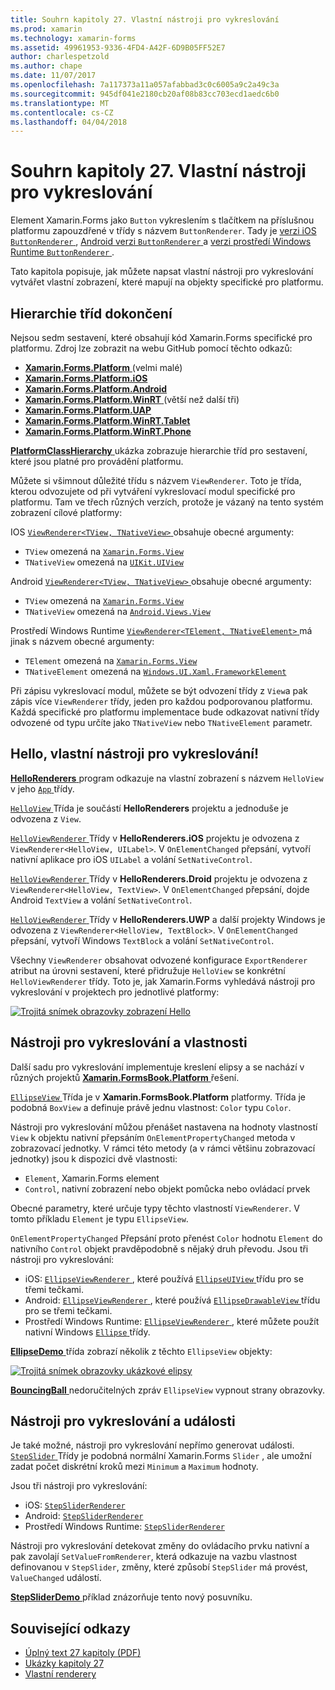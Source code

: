 ```yaml
---
title: Souhrn kapitoly 27. Vlastní nástroji pro vykreslování
ms.prod: xamarin
ms.technology: xamarin-forms
ms.assetid: 49961953-9336-4FD4-A42F-6D9B05FF52E7
author: charlespetzold
ms.author: chape
ms.date: 11/07/2017
ms.openlocfilehash: 7a117373a11a057afabbad3c0c6005a9c2a49c3a
ms.sourcegitcommit: 945df041e2180cb20af08b83cc703ecd1aedc6b0
ms.translationtype: MT
ms.contentlocale: cs-CZ
ms.lasthandoff: 04/04/2018
---
```

# <a name="summary-of-chapter-27-custom-renderers"></a>Souhrn kapitoly 27. Vlastní nástroji pro vykreslování

Element Xamarin.Forms jako `Button` vykreslením s tlačítkem na příslušnou platformu zapouzdřené v třídy s názvem `ButtonRenderer`.  Tady je [verzi iOS `ButtonRenderer` ](https://github.com/xamarin/Xamarin.Forms/blob/master/Xamarin.Forms.Platform.iOS/Renderers/ButtonRenderer.cs), [Android verzi `ButtonRenderer` ](https://github.com/xamarin/Xamarin.Forms/blob/master/Xamarin.Forms.Platform.Android/Renderers/ButtonRenderer.cs)a [verzi prostředí Windows Runtime `ButtonRenderer` ](https://github.com/xamarin/Xamarin.Forms/blob/master/Xamarin.Forms.Platform.WinRT/ButtonRenderer.cs).

Tato kapitola popisuje, jak můžete napsat vlastní nástroji pro vykreslování vytvářet vlastní zobrazení, které mapují na objekty specifické pro platformu.

## <a name="the-complete-class-hierarchy"></a>Hierarchie tříd dokončení

Nejsou sedm sestavení, které obsahují kód Xamarin.Forms specifické pro platformu.
Zdroj lze zobrazit na webu GitHub pomocí těchto odkazů:

- [**Xamarin.Forms.Platform** ](https://github.com/xamarin/Xamarin.Forms/tree/master/Xamarin.Forms.Platform) (velmi malé)
- [**Xamarin.Forms.Platform.iOS**](https://github.com/xamarin/Xamarin.Forms/tree/master/Xamarin.Forms.Platform.iOS)
- [**Xamarin.Forms.Platform.Android**](https://github.com/xamarin/Xamarin.Forms/tree/master/Xamarin.Forms.Platform.Android)
- [**Xamarin.Forms.Platform.WinRT** ](https://github.com/xamarin/Xamarin.Forms/tree/master/Xamarin.Forms.Platform.WinRT) (větší než další tři)
- [**Xamarin.Forms.Platform.UAP**](https://github.com/xamarin/Xamarin.Forms/tree/master/Xamarin.Forms.Platform.UAP)
- [**Xamarin.Forms.Platform.WinRT.Tablet**](https://github.com/xamarin/Xamarin.Forms/tree/master/Xamarin.Forms.Platform.WinRT.Tablet)
- [**Xamarin.Forms.Platform.WinRT.Phone**](https://github.com/xamarin/Xamarin.Forms/tree/master/Xamarin.Forms.Platform.WinRT.Phone)

[ **PlatformClassHierarchy** ](https://github.com/xamarin/xamarin-forms-book-samples/tree/master/Chapter27/PlatformClassHierarchy) ukázka zobrazuje hierarchie tříd pro sestavení, které jsou platné pro provádění platformu.

Můžete si všimnout důležité třídu s názvem `ViewRenderer`. Toto je třída, kterou odvozujete od při vytváření vykreslovací modul specifické pro platformu. Tam ve třech různých verzích, protože je vázaný na tento systém zobrazení cílové platformy:

IOS [ `ViewRenderer<TView, TNativeView>` ](https://github.com/xamarin/Xamarin.Forms/blob/master/Xamarin.Forms.Platform.iOS/ViewRenderer.cs#L26) obsahuje obecné argumenty:

- `TView` omezená na [`Xamarin.Forms.View`](https://developer.xamarin.com/api/type/Xamarin.Forms.View/)
- `TNativeView` omezená na [`UIKit.UIView`](https://developer.xamarin.com/api/type/UIKit.UIView/)

Android [ `ViewRenderer<TView, TNativeView>` ](https://github.com/xamarin/Xamarin.Forms/blob/master/Xamarin.Forms.Platform.Android/ViewRenderer.cs#L14) obsahuje obecné argumenty:

- `TView` omezená na [`Xamarin.Forms.View`](https://developer.xamarin.com/api/type/Xamarin.Forms.View/)
- `TNativeView` omezená na [`Android.Views.View`](https://developer.xamarin.com/api/type/Android.Views.View/)

Prostředí Windows Runtime [ `ViewRenderer<TElement, TNativeElement>` ](https://github.com/xamarin/Xamarin.Forms/blob/master/Xamarin.Forms.Platform.WinRT/ViewRenderer.cs#L12) má jinak s názvem obecné argumenty:

- `TElement` omezená na [`Xamarin.Forms.View`](https://developer.xamarin.com/api/type/Xamarin.Forms.View/)
- `TNativeElement` omezená na [`Windows.UI.Xaml.FrameworkElement`](https://msdn.microsoft.com/library/windows/apps/windows.ui.xaml.frameworkelement.aspx)

Při zápisu vykreslovací modul, můžete se být odvození třídy z `View`a pak zápis více `ViewRenderer` třídy, jeden pro každou podporovanou platformu. Každá specifické pro platformu implementace bude odkazovat nativní třídy odvozené od typu určíte jako `TNativeView` nebo `TNativeElement` parametr.

## <a name="hello-custom-renderers"></a>Hello, vlastní nástroji pro vykreslování!

[ **HelloRenderers** ](https://github.com/xamarin/xamarin-forms-book-samples/tree/master/Chapter27/HelloRenderers) program odkazuje na vlastní zobrazení s názvem `HelloView` v jeho [ `App` ](https://github.com/xamarin/xamarin-forms-book-samples/blob/master/Chapter27/HelloRenderers/HelloRenderers/HelloRenderers/App.cs) třídy.

[ `HelloView` ](https://github.com/xamarin/xamarin-forms-book-samples/blob/master/Chapter27/HelloRenderers/HelloRenderers/HelloRenderers/HelloView.cs) Třída je součástí **HelloRenderers** projektu a jednoduše je odvozena z `View`.

[ `HelloViewRenderer` ](https://github.com/xamarin/xamarin-forms-book-samples/blob/master/Chapter27/HelloRenderers/HelloRenderers/HelloRenderers.iOS/HelloViewRenderer.cs) Třídy v **HelloRenderers.iOS** projektu je odvozena z `ViewRenderer<HelloView, UILabel>`. V `OnElementChanged` přepsání, vytvoří nativní aplikace pro iOS `UILabel` a volání `SetNativeControl`.

[ `HelloViewRenderer` ](https://github.com/xamarin/xamarin-forms-book-samples/blob/master/Chapter27/HelloRenderers/HelloRenderers/HelloRenderers.Droid/HelloViewRenderer.cs) Třídy v **HelloRenderers.Droid** projektu je odvozena z `ViewRenderer<HelloView, TextView>`. V `OnElementChanged` přepsání, dojde Android `TextView` a volání `SetNativeControl`.

[ `HelloViewRenderer` ](https://github.com/xamarin/xamarin-forms-book-samples/blob/master/Chapter27/HelloRenderers/HelloRenderers/HelloRenderers.UWP/HelloViewRenderer.cs) Třídy v **HelloRenderers.UWP** a další projekty Windows je odvozena z `ViewRenderer<HelloView, TextBlock>`. V `OnElementChanged` přepsání, vytvoří Windows `TextBlock` a volání `SetNativeControl`.

Všechny `ViewRenderer` obsahovat odvozené konfigurace `ExportRenderer` atribut na úrovni sestavení, které přidružuje `HelloView` se konkrétní `HelloViewRenderer` třídy. Toto je, jak Xamarin.Forms vyhledává nástroji pro vykreslování v projektech pro jednotlivé platformy:

[![Trojitá snímek obrazovky zobrazení Hello](images/ch27fg02-small.png "nástroji pro vykreslování vlastní")](images/ch27fg02-large.png#lightbox "vlastní nástroji pro vykreslování")

## <a name="renderers-and-properties"></a>Nástroji pro vykreslování a vlastnosti

Další sadu pro vykreslování implementuje kreslení elipsy a se nachází v různých projektů [ **Xamarin.FormsBook.Platform** ](https://github.com/xamarin/xamarin-forms-book-samples/tree/master/Libraries/Xamarin.FormsBook.Platform) řešení.

[ `EllipseView` ](https://github.com/xamarin/xamarin-forms-book-samples/blob/master/Libraries/Xamarin.FormsBook.Platform/Xamarin.FormsBook.Platform/EllipseView.cs) Třída je v **Xamarin.FormsBook.Platform** platformy. Třída je podobná `BoxView` a definuje právě jednu vlastnost: `Color` typu `Color`.

Nástroji pro vykreslování můžou přenášet nastavena na hodnoty vlastností `View` k objektu nativní přepsáním `OnElementPropertyChanged` metoda v zobrazovací jednotky. V rámci této metody (a v rámci většinu zobrazovací jednotky) jsou k dispozici dvě vlastnosti:

- `Element`, Xamarin.Forms element
- `Control`, nativní zobrazení nebo objekt pomůcka nebo ovládací prvek

Obecné parametry, které určuje typy těchto vlastností `ViewRenderer`. V tomto příkladu `Element` je typu `EllipseView`.

`OnElementPropertyChanged` Přepsání proto přenést `Color` hodnotu `Element` do nativního `Control` objekt pravděpodobně s nějaký druh převodu. Jsou tři nástroji pro vykreslování:

- iOS: [ `EllipseViewRenderer` ](https://github.com/xamarin/xamarin-forms-book-samples/blob/master/Libraries/Xamarin.FormsBook.Platform/Xamarin.FormsBook.Platform.iOS/EllipseViewRenderer.cs), které používá [ `EllipseUIView` ](https://github.com/xamarin/xamarin-forms-book-samples/blob/master/Libraries/Xamarin.FormsBook.Platform/Xamarin.FormsBook.Platform.iOS/EllipseUIView.cs) třídu pro se třemi tečkami.
- Android: [ `EllipseViewRenderer` ](https://github.com/xamarin/xamarin-forms-book-samples/blob/master/Libraries/Xamarin.FormsBook.Platform/Xamarin.FormsBook.Platform.Android/EllipseViewRenderer.cs), které používá [ `EllipseDrawableView` ](https://github.com/xamarin/xamarin-forms-book-samples/blob/master/Libraries/Xamarin.FormsBook.Platform/Xamarin.FormsBook.Platform.Android/EllipseDrawableView.cs) třídu pro se třemi tečkami.
- Prostředí Windows Runtime: [ `EllipseViewRenderer` ](https://github.com/xamarin/xamarin-forms-book-samples/blob/master/Libraries/Xamarin.FormsBook.Platform/Xamarin.FormsBook.Platform.WinRT/EllipseViewRenderer.cs), které můžete použít nativní Windows [ `Ellipse` ](https://msdn.microsoft.com/library/windows/apps/windows.ui.xaml.shapes.ellipse.aspx) třídy.

[ **EllipseDemo** ](https://github.com/xamarin/xamarin-forms-book-samples/tree/master/Chapter27/EllipseDemo) třída zobrazí několik z těchto `EllipseView` objekty:

[![Trojitá snímek obrazovky ukázkové elipsy](images/ch27fg03-small.png "EllipseView vlastní nástroji pro vykreslování")](images/ch27fg03-large.png#lightbox "EllipseView vlastní nástroji pro vykreslování")

[ **BouncingBall** ](https://github.com/xamarin/xamarin-forms-book-samples/tree/master/Chapter27/BouncingBall) nedoručitelných zpráv `EllipseView` vypnout strany obrazovky.

## <a name="renderers-and-events"></a>Nástroji pro vykreslování a události

Je také možné, nástroji pro vykreslování nepřímo generovat události. [ `StepSlider` ](https://github.com/xamarin/xamarin-forms-book-samples/blob/master/Libraries/Xamarin.FormsBook.Platform/Xamarin.FormsBook.Platform/StepSlider.cs) Třídy je podobná normální Xamarin.Forms `Slider` , ale umožní zadat počet diskrétní kroků mezi `Minimum` a `Maximum` hodnoty.

Jsou tři nástroji pro vykreslování:

- iOS: [`StepSliderRenderer`](https://github.com/xamarin/xamarin-forms-book-samples/blob/master/Libraries/Xamarin.FormsBook.Platform/Xamarin.FormsBook.Platform.iOS/StepSliderRenderer.cs)
- Android: [`StepSliderRenderer`](https://github.com/xamarin/xamarin-forms-book-samples/blob/master/Libraries/Xamarin.FormsBook.Platform/Xamarin.FormsBook.Platform.Android/StepSliderRenderer.cs)
- Prostředí Windows Runtime: [`StepSliderRenderer`](https://github.com/xamarin/xamarin-forms-book-samples/blob/master/Libraries/Xamarin.FormsBook.Platform/Xamarin.FormsBook.Platform.WinRT/StepSliderRenderer.cs)

Nástroji pro vykreslování detekovat změny do ovládacího prvku nativní a pak zavolají `SetValueFromRenderer`, která odkazuje na vazbu vlastnost definovanou v `StepSlider`, změny, které způsobí `StepSlider` má provést, `ValueChanged` událostí.

[ **StepSliderDemo** ](https://github.com/xamarin/xamarin-forms-book-samples/tree/master/Chapter27/StepSliderDemo) příklad znázorňuje tento nový posuvníku.



## <a name="related-links"></a>Související odkazy

- [Úplný text 27 kapitoly (PDF)](https://download.xamarin.com/developer/xamarin-forms-book/XamarinFormsBook-Ch27-Apr2016.pdf)
- [Ukázky kapitoly 27](https://github.com/xamarin/xamarin-forms-book-samples/tree/master/Chapter27)
- [Vlastní renderery](~/xamarin-forms/app-fundamentals/custom-renderer/index.md)
